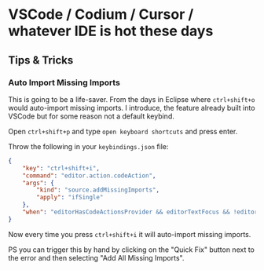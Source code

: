 # VSCode / Codium / Cursor / whatever IDE is hot these days

## Tips & Tricks

### Auto Import Missing Imports

This is going to be a life-saver. From the days in Eclipse where `ctrl+shift+o` would auto-import missing imports.
I introduce, the feature already built into VSCode but for some reason not a default keybind.

Open `ctrl+shift+p` and type `open keyboard shortcuts` and press enter.

Throw the following in your `keybindings.json` file:

```json
{
    "key": "ctrl+shift+i",
    "command": "editor.action.codeAction",
    "args": {
        "kind": "source.addMissingImports",
        "apply": "ifSingle"
    },
    "when": "editorHasCodeActionsProvider && editorTextFocus && !editorReadonly"
}
```

Now every time you press `ctrl+shift+i` it will auto-import missing imports.

PS you can trigger this by hand by clicking on the "Quick Fix" button next to the error and then selecting "Add All Missing Imports".
